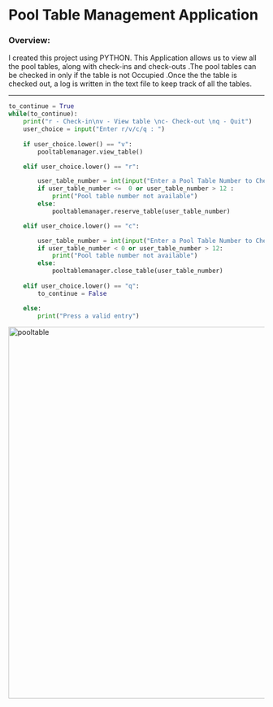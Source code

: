 # Pool Table Management Application

### Overview:
I created this project using PYTHON.
This Application allows us to view all the  pool tables, along with check-ins and check-outs .The pool tables can be checked in only if the table is not Occupied .Once the the table is checked out, a log is written in the text file to keep track of all the tables.


---

```python
to_continue = True
while(to_continue):
    print("r - Check-in\nv - View table \nc- Check-out \nq - Quit")
    user_choice = input("Enter r/v/c/q : ")
    
    if user_choice.lower() == "v":
        pooltablemanager.view_table()

    elif user_choice.lower() == "r":

        user_table_number = int(input("Enter a Pool Table Number to Check-in(1-12): "))
        if user_table_number <=  0 or user_table_number > 12 :
            print("Pool table number not available")
        else: 
            pooltablemanager.reserve_table(user_table_number)

    elif user_choice.lower() == "c":

        user_table_number = int(input("Enter a Pool Table Number to Check-out: "))
        if user_table_number < 0 or user_table_number > 12:
            print("Pool table number not available")
        else:    
            pooltablemanager.close_table(user_table_number)
            
    elif user_choice.lower() == "q":
        to_continue = False

    else:
        print("Press a valid entry")
```
<img width="732" alt="pooltable" src="https://user-images.githubusercontent.com/38846724/42673878-121c987c-8633-11e8-8a6c-ca6d96c6e509.png">

